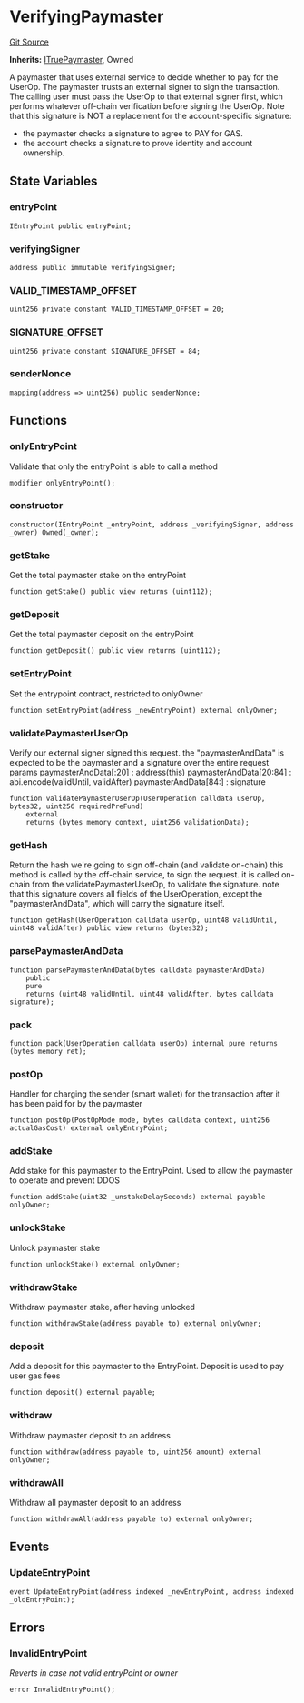 # VerifyingPaymaster
[Git Source](https://github.com/TrueWallet/contracts/blob/843930f01013ad22976a2d653f9d67aaa82d54f4/src/paymaster/VerifyingPaymaster.sol)

**Inherits:**
[ITruePaymaster](/src/paymaster/ITruePaymaster.sol/interface.ITruePaymaster.md), Owned

A paymaster that uses external service to decide whether to pay for the UserOp.
The paymaster trusts an external signer to sign the transaction.
The calling user must pass the UserOp to that external signer first, which performs
whatever off-chain verification before signing the UserOp.
Note that this signature is NOT a replacement for the account-specific signature:
- the paymaster checks a signature to agree to PAY for GAS.
- the account checks a signature to prove identity and account ownership.


## State Variables
### entryPoint

```solidity
IEntryPoint public entryPoint;
```


### verifyingSigner

```solidity
address public immutable verifyingSigner;
```


### VALID_TIMESTAMP_OFFSET

```solidity
uint256 private constant VALID_TIMESTAMP_OFFSET = 20;
```


### SIGNATURE_OFFSET

```solidity
uint256 private constant SIGNATURE_OFFSET = 84;
```


### senderNonce

```solidity
mapping(address => uint256) public senderNonce;
```


## Functions
### onlyEntryPoint

Validate that only the entryPoint is able to call a method


```solidity
modifier onlyEntryPoint();
```

### constructor


```solidity
constructor(IEntryPoint _entryPoint, address _verifyingSigner, address _owner) Owned(_owner);
```

### getStake

Get the total paymaster stake on the entryPoint


```solidity
function getStake() public view returns (uint112);
```

### getDeposit

Get the total paymaster deposit on the entryPoint


```solidity
function getDeposit() public view returns (uint112);
```

### setEntryPoint

Set the entrypoint contract, restricted to onlyOwner


```solidity
function setEntryPoint(address _newEntryPoint) external onlyOwner;
```

### validatePaymasterUserOp

Verify our external signer signed this request.
the "paymasterAndData" is expected to be the paymaster and a signature over the entire request params
paymasterAndData[:20] : address(this)
paymasterAndData[20:84] : abi.encode(validUntil, validAfter)
paymasterAndData[84:] : signature


```solidity
function validatePaymasterUserOp(UserOperation calldata userOp, bytes32, uint256 requiredPreFund)
    external
    returns (bytes memory context, uint256 validationData);
```

### getHash

Return the hash we're going to sign off-chain (and validate on-chain)
this method is called by the off-chain service, to sign the request.
it is called on-chain from the validatePaymasterUserOp, to validate the signature.
note that this signature covers all fields of the UserOperation, except the "paymasterAndData",
which will carry the signature itself.


```solidity
function getHash(UserOperation calldata userOp, uint48 validUntil, uint48 validAfter) public view returns (bytes32);
```

### parsePaymasterAndData


```solidity
function parsePaymasterAndData(bytes calldata paymasterAndData)
    public
    pure
    returns (uint48 validUntil, uint48 validAfter, bytes calldata signature);
```

### pack


```solidity
function pack(UserOperation calldata userOp) internal pure returns (bytes memory ret);
```

### postOp

Handler for charging the sender (smart wallet) for the transaction after it has been paid for by the paymaster


```solidity
function postOp(PostOpMode mode, bytes calldata context, uint256 actualGasCost) external onlyEntryPoint;
```

### addStake

Add stake for this paymaster to the EntryPoint. Used to allow the paymaster to operate and prevent DDOS


```solidity
function addStake(uint32 _unstakeDelaySeconds) external payable onlyOwner;
```

### unlockStake

Unlock paymaster stake


```solidity
function unlockStake() external onlyOwner;
```

### withdrawStake

Withdraw paymaster stake, after having unlocked


```solidity
function withdrawStake(address payable to) external onlyOwner;
```

### deposit

Add a deposit for this paymaster to the EntryPoint. Deposit is used to pay user gas fees


```solidity
function deposit() external payable;
```

### withdraw

Withdraw paymaster deposit to an address


```solidity
function withdraw(address payable to, uint256 amount) external onlyOwner;
```

### withdrawAll

Withdraw all paymaster deposit to an address


```solidity
function withdrawAll(address payable to) external onlyOwner;
```

## Events
### UpdateEntryPoint

```solidity
event UpdateEntryPoint(address indexed _newEntryPoint, address indexed _oldEntryPoint);
```

## Errors
### InvalidEntryPoint
*Reverts in case not valid entryPoint or owner*


```solidity
error InvalidEntryPoint();
```

